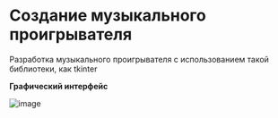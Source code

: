 # Создание музыкального проигрывателя
Разработка музыкального проигрывателя с использованием такой библиотеки, как tkinter


__Графический интерфейс__

![image](https://github.com/user-attachments/assets/0dec93a8-0326-452c-a0d4-0643fc7e71d8)
